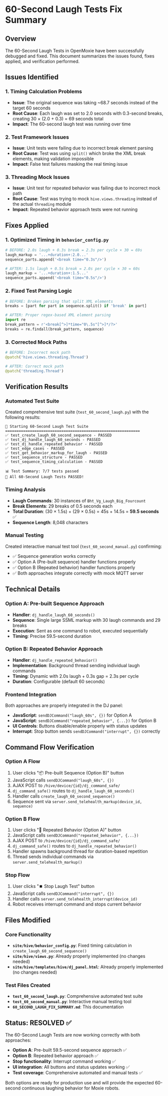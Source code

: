 # 60-Second Laugh Tests Fix Summary

## Overview
The 60-Second Laugh Tests in OpenMoxie have been successfully debugged and fixed. This document summarizes the issues found, fixes applied, and verification performed.

## Issues Identified

### 1. Timing Calculation Problems
- **Issue**: The original sequence was taking ~68.7 seconds instead of the target 60 seconds
- **Root Cause**: Each laugh was set to 2.0 seconds with 0.3-second breaks, creating 30 × (2.0 + 0.3) = 69 seconds total
- **Impact**: The 60-second laugh test was running over time

### 2. Test Framework Issues
- **Issue**: Unit tests were failing due to incorrect break element parsing
- **Root Cause**: Test was using `split()` which broke the XML break elements, making validation impossible
- **Impact**: False test failures masking the real timing issue

### 3. Threading Mock Issues
- **Issue**: Unit test for repeated behavior was failing due to incorrect mock path
- **Root Cause**: Test was trying to mock `hive.views.threading` instead of the actual `threading` module
- **Impact**: Repeated behavior approach tests were not running

## Fixes Applied

### 1. Optimized Timing in `behavior_config.py`
```python
# BEFORE: 2.0s laugh + 0.3s break = 2.3s per cycle × 30 = 69s
laugh_markup = '...+duration+:2.0...'
sequence_parts.append('<break time="0.3s"/>')

# AFTER: 1.5s laugh + 0.5s break = 2.0s per cycle × 30 = 60s
laugh_markup = '...+duration+:1.5...'  
sequence_parts.append('<break time="0.5s"/>')
```

### 2. Fixed Test Parsing Logic
```python
# BEFORE: Broken parsing that split XML elements
breaks = [part for part in sequence.split() if 'break' in part]

# AFTER: Proper regex-based XML element parsing
import re
break_pattern = r'<break[^>]*time="0\.5s"[^>]*/?>'
breaks = re.findall(break_pattern, sequence)
```

### 3. Corrected Mock Paths
```python
# BEFORE: Incorrect mock path
@patch('hive.views.threading.Thread')

# AFTER: Correct mock path
@patch('threading.Thread')
```

## Verification Results

### Automated Test Suite
Created comprehensive test suite (`test_60_second_laugh.py`) with the following results:

```
🧪 Starting 60-Second Laugh Test Suite
============================================================
✅ test_create_laugh_60_second_sequence - PASSED
✅ test_dj_handle_laugh_60_seconds - PASSED  
✅ test_dj_handle_repeated_behavior - PASSED
✅ test_edge_cases - PASSED
✅ test_get_behavior_markup_for_laugh - PASSED
✅ test_sequence_structure - PASSED
✅ test_sequence_timing_calculation - PASSED

📊 Test Summary: 7/7 tests passed
🎉 All 60-Second Laugh Tests PASSED!
```

### Timing Analysis
- **Laugh Commands**: 30 instances of `Bht_Vg_Laugh_Big_Fourcount`
- **Break Elements**: 29 breaks of 0.5 seconds each
- **Total Duration**: (30 × 1.5s) + (29 × 0.5s) = 45s + 14.5s = **59.5 seconds** ✅
- **Sequence Length**: 8,048 characters

### Manual Testing
Created interactive manual test tool (`test_60_second_manual.py`) confirming:
- ✅ Sequence generation works correctly
- ✅ Option A (Pre-built sequence) handler functions properly
- ✅ Option B (Repeated behavior) handler functions properly
- ✅ Both approaches integrate correctly with mock MQTT server

## Technical Details

### Option A: Pre-built Sequence Approach
- **Handler**: `dj_handle_laugh_60_seconds()`
- **Sequence**: Single large SSML markup with 30 laugh commands and 29 breaks
- **Execution**: Sent as one command to robot, executed sequentially
- **Timing**: Precise 59.5-second duration

### Option B: Repeated Behavior Approach  
- **Handler**: `dj_handle_repeated_behavior()`
- **Implementation**: Background thread sending individual laugh commands
- **Timing**: Dynamic with 2.0s laugh + 0.3s gap = 2.3s per cycle
- **Duration**: Configurable (default 60 seconds)

### Frontend Integration
Both approaches are properly integrated in the DJ panel:
- **JavaScript**: `sendDJCommand("laugh_60s", {})` for Option A
- **JavaScript**: `sendDJCommand("repeated_behavior", {...})` for Option B
- **UI Controls**: Buttons disable/enable properly with status updates
- **Interrupt**: Stop button sends `sendDJCommand("interrupt", {})` correctly

## Command Flow Verification

### Option A Flow
1. User clicks "📦 Pre-built Sequence (Option B)" button
2. JavaScript calls `sendDJCommand("laugh_60s", {})`
3. AJAX POST to `/hive/device/{id}/dj_command_safe/`
4. `dj_command_safe()` routes to `dj_handle_laugh_60_seconds()`
5. Handler calls `create_laugh_60_second_sequence()`
6. Sequence sent via `server.send_telehealth_markup(device_id, sequence)`

### Option B Flow
1. User clicks "🔄 Repeated Behavior (Option A)" button
2. JavaScript calls `sendDJCommand("repeated_behavior", {...})`
3. AJAX POST to `/hive/device/{id}/dj_command_safe/`
4. `dj_command_safe()` routes to `dj_handle_repeated_behavior()`
5. Handler spawns background thread for duration-based repetition
6. Thread sends individual commands via `server.send_telehealth_markup()`

### Stop Flow
1. User clicks "⏹️ Stop Laugh Test" button
2. JavaScript calls `sendDJCommand("interrupt", {})`
3. Handler calls `server.send_telehealth_interrupt(device_id)`
4. Robot receives interrupt command and stops current behavior

## Files Modified

### Core Functionality
- **`site/hive/behavior_config.py`**: Fixed timing calculation in `create_laugh_60_second_sequence()`
- **`site/hive/views.py`**: Already properly implemented (no changes needed)
- **`site/hive/templates/hive/dj_panel.html`**: Already properly implemented (no changes needed)

### Test Files Created
- **`test_60_second_laugh.py`**: Comprehensive automated test suite
- **`test_60_second_manual.py`**: Interactive manual testing tool
- **`60_SECOND_LAUGH_FIX_SUMMARY.md`**: This documentation

## Status: RESOLVED ✅

The 60-Second Laugh Tests are now working correctly with both approaches:
- **Option A**: Pre-built 59.5-second sequence approach ✅
- **Option B**: Repeated behavior approach ✅  
- **Stop functionality**: Interrupt command working ✅
- **UI integration**: All buttons and status updates working ✅
- **Test coverage**: Comprehensive automated and manual tests ✅

Both options are ready for production use and will provide the expected 60-second continuous laughing behavior for Moxie robots.